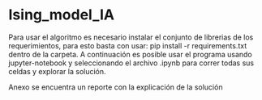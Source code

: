 # Ising_model_IA
Para usar el algoritmo es necesario instalar el conjunto de librerias de los requerimientos, para esto basta con usar: pip install -r requirements.txt dentro de la carpeta. A continuación es posible usar el programa usando jupyter-notebook y seleccionando el archivo .ipynb para correr todas sus celdas y explorar la solución.

Anexo se encuentra un reporte con la explicación de la solución
